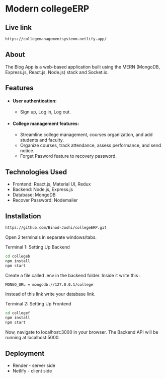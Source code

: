 # Modern collegeERP

## Live link
```bash
https://collegemanagementsystemm.netlify.app/
```
## About

The Blog App is a web-based application built using the MERN (MongoDB, Express.js, React.js, Node.js) stack and Socket.io.

## Features

- #### User authentication:
  - Sign up, Log in, Log out.

- #### College management features:
  - Streamline college management, courses organization, and add students and faculty.
  - Organize courses, track attendance, assess performance, and send notice.
  - Forget Pasword feature to recovery password.

## Technologies Used

- Frontend: React.js, Material UI, Redux
- Backend: Node.js, Express.js
- Database: MongoDB
- Recover Password: Nodemailer

## Installation

```bash
https://github.com/Binod-Joshi/collegeERP.git
```

Open 2 terminals in separate windows/tabs.

Terminal 1: Setting Up Backend

```bash
cd collegeb
npm install
npm start
```

Create a file called .env in the backend folder. Inside it write this :

```bash
MONGO_URL = mongodb://127.0.0.1/college
```
Instead of this link write your database link.

Terminal 2: Setting Up Frontend

```bash
cd collegef
npm install
npm start
```
Now, navigate to localhost:3000 in your browser. The Backend API will be running at localhost:5000.

## Deployment
- Render - server side
- Netlify - client side
